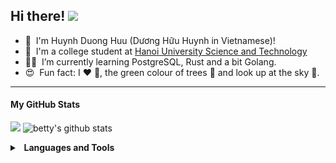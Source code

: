 ## Hi there! <img src="https://media.giphy.com/media/hvRJCLFzcasrR4ia7z/giphy.gif" width="25px">

* 🌱 &nbsp;I'm Huynh Duong Huu (Dương Hữu Huynh in Vietnamese)!
* 🏫 &nbsp;I'm a college student at [Hanoi University Science and Technology](https://www.hust.edu.vn/web/en/home) 
* 👨‍💻 &nbsp;I’m currently learning PostgreSQL, Rust and a bit Golang.
* 😍 &nbsp;Fun fact: I :heart: :dog:, the green colour of trees :deciduous_tree: and look up at the sky 💙. 

---

#### My GitHub Stats 
![](https://raw.githubusercontent.com/betty2310/github-stats-transparent/output/generated/languages.svg)
![betty's github stats](https://github-readme-stats.vercel.app/api?username=betty2310&theme=vue&show_icons=true)


<details>
  <summary><b>️&nbsp;&nbsp;Languages&nbsp;and&nbsp;Tools</b></summary>
  <br/>
  <p align="left"> <a href="https://www.gnu.org/software/bash/" target="_blank"> <img src="https://www.vectorlogo.zone/logos/gnu_bash/gnu_bash-icon.svg" alt="bash" width="40" height="40"/> <a href="https://www.cprogramming.com/" target="_blank"> <img src="https://raw.githubusercontent.com/devicons/devicon/master/icons/c/c-original.svg" alt="c" width="40" height="40"/> </a> <a href="https://www.w3schools.com/cpp/" target="_blank"> <img src="https://raw.githubusercontent.com/devicons/devicon/master/icons/cplusplus/cplusplus-original.svg" alt="cplusplus" width="40" height="40"/> </a> <a href="https://www.docker.com/" target="_blank"> <img src="https://raw.githubusercontent.com/devicons/devicon/master/icons/docker/docker-original-wordmark.svg" alt="docker" width="40" height="40"/> </a>
<a href="https://www.postgresql.org" target="_blank"> <img src="https://raw.githubusercontent.com/devicons/devicon/master/icons/postgresql/postgresql-original-wordmark.svg" alt="postgresql" width="40" height="40"/> </a><a href="https://www.linux.org/" target="_blank"> <img src="https://raw.githubusercontent.com/devicons/devicon/master/icons/linux/linux-original.svg" alt="linux" width="40" height="40"/> </a>
 <a href="https://git-scm.com/" target="_blank"> <img src="https://www.vectorlogo.zone/logos/git-scm/git-scm-icon.svg" alt="git" width="40" height="40"/> </a> 
</details>
 
